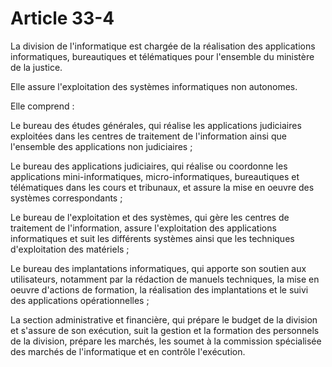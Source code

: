 # Article 33-4

La division de l'informatique est chargée de la réalisation des applications informatiques, bureautiques et télématiques pour l'ensemble du ministère de la justice.

Elle assure l'exploitation des systèmes informatiques non autonomes.

Elle comprend :

Le bureau des études générales, qui réalise les applications judiciaires exploitées dans les centres de traitement de l'information ainsi que l'ensemble des applications non judiciaires ;

Le bureau des applications judiciaires, qui réalise ou coordonne les applications mini-informatiques, micro-informatiques, bureautiques et télématiques dans les cours et tribunaux, et assure la mise en oeuvre des systèmes correspondants ;

Le bureau de l'exploitation et des systèmes, qui gère les centres de traitement de l'information, assure l'exploitation des applications informatiques et suit les différents systèmes ainsi que les techniques d'exploitation des matériels ;

Le bureau des implantations informatiques, qui apporte son soutien aux utilisateurs, notamment par la rédaction de manuels techniques, la mise en oeuvre d'actions de formation, la réalisation des implantations et le suivi des applications opérationnelles ;

La section administrative et financière, qui prépare le budget de la division et s'assure de son exécution, suit la gestion et la formation des personnels de la division, prépare les marchés, les soumet à la commission spécialisée des marchés de l'informatique et en contrôle l'exécution.

